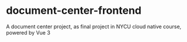 # document-center-frontend
A document center project, as final project in NYCU cloud native course, powered by Vue 3
